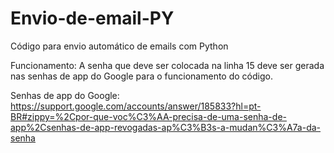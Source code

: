 # Envio-de-email-PY
Código para envio automático de emails com Python

Funcionamento:
A senha que deve ser colocada na linha 15 deve ser gerada nas senhas de app do Google para o funcionamento do código.

Senhas de app do Google:
https://support.google.com/accounts/answer/185833?hl=pt-BR#zippy=%2Cpor-que-voc%C3%AA-precisa-de-uma-senha-de-app%2Csenhas-de-app-revogadas-ap%C3%B3s-a-mudan%C3%A7a-da-senha
